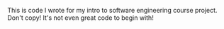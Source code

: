 This is code I wrote for my intro to software engineering course project. Don't copy! It's not even great code to begin with!
